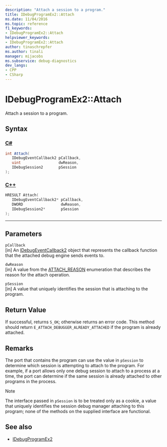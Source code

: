 ```yaml
---
description: "Attach a session to a program."
title: IDebugProgramEx2::Attach
ms.date: 11/04/2016
ms.topic: reference
f1_keywords:
- IDebugProgramEx2::Attach
helpviewer_keywords:
- IDebugProgramEx2::Attach
author: tinaschrepfer
ms.author: tinali
manager: mijacobs
ms.subservice: debug-diagnostics
dev_langs:
- CPP
- CSharp
---
```

# IDebugProgramEx2::Attach

Attach a session to a program.

## Syntax

### [C#](#tab/csharp)
```csharp
int Attach( 
   IDebugEventCallback2 pCallback,
   uint                 dwReason,
   IDebugSession2       pSession
);
```
### [C++](#tab/cpp)
```cpp
HRESULT Attach( 
   IDebugEventCallback2* pCallback,
   DWORD                 dwReason,
   IDebugSession2*       pSession
);
```
---

## Parameters
`pCallback`\
[in] An [IDebugEventCallback2](../../../extensibility/debugger/reference/idebugeventcallback2.md) object that represents the callback function that the attached debug engine sends events to.

`dwReason`\
[in] A value from the [ATTACH_REASON](../../../extensibility/debugger/reference/attach-reason.md) enumeration that describes the reason for the attach operation.

`pSession`\
[in] A value that uniquely identifies the session that is attaching to the program.

## Return Value
 If successful, returns `S_OK`; otherwise returns an error code. This method should return `E_ATTACH_DEBUGGER_ALREADY_ATTACHED` if the program is already attached.

## Remarks
 The port that contains the program can use the value in `pSession` to determine which session is attempting to attach to the program. For example, if a port allows only one debug session to attach to a process at a time, the port can determine if the same session is already attached to other programs in the process.

> [!NOTE]
> The interface passed in `pSession` is to be treated only as a cookie, a value that uniquely identifies the session debug manager attaching to this program; none of the methods on the supplied interface are functional.

## See also
- [IDebugProgramEx2](../../../extensibility/debugger/reference/idebugprogramex2.md)
